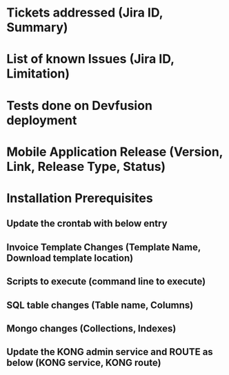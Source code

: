 # Tickets addressed (Jira ID, Summary)

# List of known Issues (Jira ID, Limitation)

# Tests done on Devfusion deployment

# Mobile Application Release (Version, Link, Release Type, Status)

# Installation Prerequisites

## Update the crontab with below entry

## Invoice Template Changes (Template Name, Download template location)

## Scripts to execute (command line to execute)

## SQL table changes (Table name, Columns)

## Mongo changes (Collections, Indexes)

## Update the KONG admin service and ROUTE as below (KONG service, KONG route)

